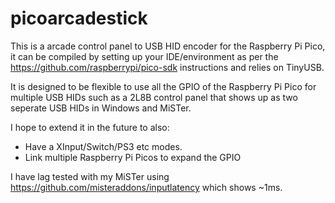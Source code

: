 # picoarcadestick

This is a arcade control panel to USB HID encoder for the Raspberry Pi Pico, it can be compiled by setting up your IDE/environment as per the https://github.com/raspberrypi/pico-sdk instructions and relies on TinyUSB.

It is designed to be flexible to use all the GPIO of the Raspberry Pi Pico for multiple USB HIDs such as a 2L8B control panel that shows up as two seperate USB HIDs in Windows and MiSTer.

I hope to extend it in the future to also:
* Have a XInput/Switch/PS3 etc modes.
* Link multiple Raspberry Pi Picos to expand the GPIO 

I have lag tested with my MiSTer using https://github.com/misteraddons/inputlatency which shows ~1ms.
